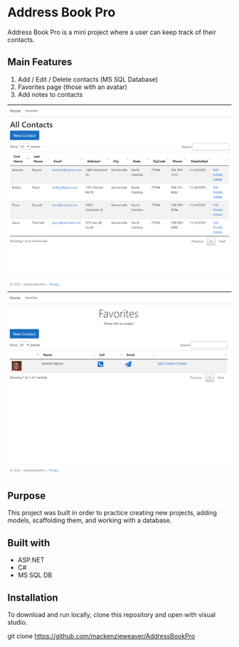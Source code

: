 # Address Book Pro

Address Book Pro is a mini project where a user can keep track of their contacts.

## Main Features

1. Add / Edit / Delete contacts (MS SQL Database)
1. Favorites page (those with an avatar)
1. Add notes to contacts

![Home](https://github.com/mackenzieweaver/AddressBookPro/blob/main/addressbookpro.PNG?raw=true)
![Favorites](https://github.com/mackenzieweaver/AddressBookPro/blob/main/addressbookprofavorites.PNG?raw=true)

## Purpose

This project was built in order to practice creating new projects, adding models, scaffolding them, and working with a database.

## Built with

* ASP.NET
* C#
* MS SQL DB

## Installation

To download and run locally, clone this repository and open with visual studio.

git clone https://github.com/mackenzieweaver/AddressBookPro
